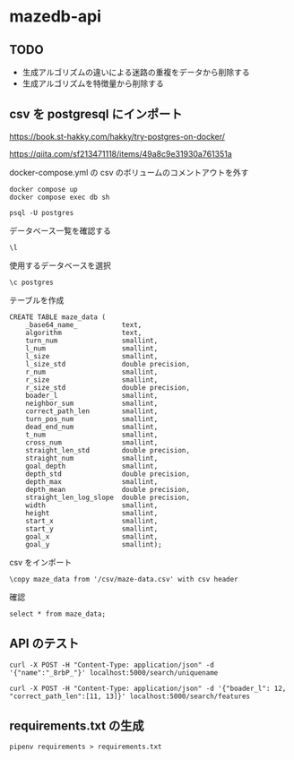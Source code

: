 # mazedb-api

## TODO

- 生成アルゴリズムの違いによる迷路の重複をデータから削除する
- 生成アルゴリズムを特徴量から削除する

## csv を postgresql にインポート

https://book.st-hakky.com/hakky/try-postgres-on-docker/

https://qiita.com/sf213471118/items/49a8c9e31930a761351a

docker-compose.yml の csv のボリュームのコメントアウトを外す

```
docker compose up
docker compose exec db sh
```

```
psql -U postgres
```

データベース一覧を確認する

```
\l
```

使用するデータベースを選択

```
\c postgres
```

テーブルを作成

```
CREATE TABLE maze_data (
    _base64_name_           text,
    algorithm               text,
    turn_num                smallint,
    l_num                   smallint,
    l_size                  smallint,
    l_size_std              double precision,
    r_num                   smallint,
    r_size                  smallint,
    r_size_std              double precision,
    boader_l                smallint,
    neighbor_sum            smallint,
    correct_path_len        smallint,
    turn_pos_num            smallint,
    dead_end_num            smallint,
    t_num                   smallint,
    cross_num               smallint,
    straight_len_std        double precision,
    straight_num            smallint,
    goal_depth              smallint,
    depth_std               double precision,
    depth_max               smallint,
    depth_mean              double precision,
    straight_len_log_slope  double precision,
    width                   smallint,
    height                  smallint,
    start_x                 smallint,
    start_y                 smallint,
    goal_x                  smallint,
    goal_y                  smallint);
```

csv をインポート

```
\copy maze_data from '/csv/maze-data.csv' with csv header
```

確認

```
select * from maze_data;
```

## API のテスト

```
curl -X POST -H "Content-Type: application/json" -d '{"name":"_8rbP_"}' localhost:5000/search/uniquename
```

```
curl -X POST -H "Content-Type: application/json" -d '{"boader_l": 12, "correct_path_len":[11, 13]}' localhost:5000/search/features
```

## requirements.txt の生成

```
pipenv requirements > requirements.txt
```
